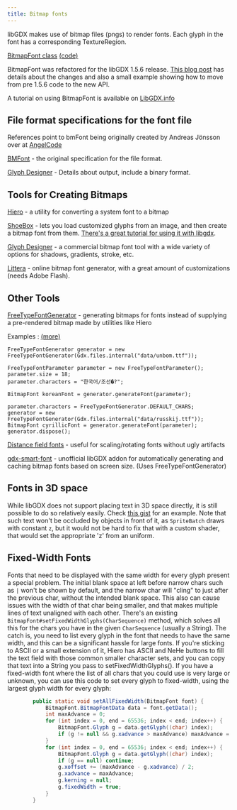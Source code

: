 ```yaml
---
title: Bitmap fonts
---
```

libGDX makes use of bitmap files (pngs) to render fonts.  Each glyph in the font has a corresponding TextureRegion.

[BitmapFont class](http://libgdx.badlogicgames.com/nightlies/docs/api/com/badlogic/gdx/graphics/g2d/BitmapFont.html) [(code)](https://github.com/libgdx/libgdx/blob/master/gdx/src/com/badlogic/gdx/graphics/g2d/BitmapFont.java)

BitmapFont was refactored for the libGDX 1.5.6 release. [This blog post](https://web.archive.org/web/20200928220256/https://www.badlogicgames.com/wordpress/?p=3658) has details about the changes and also a small example showing how to move from pre 1.5.6 code to the new API.

A tutorial on using BitmapFont is available on [LibGDX.info](https://libgdx.info/basic-label/)

## File format specifications for the font file

References point to bmFont being originally created by Andreas Jönsson over at [AngelCode](http://www.angelcode.com/)

[BMFont](http://www.angelcode.com/products/bmfont/doc/file_format.html) - the original specification for the file format.

[Glyph Designer](http://web.archive.org/web/20160830115758/https://71squared.com/blog/bitmap-font-file-format) - Details about output, include a binary format.


## Tools for Creating Bitmaps

[Hiero](/wiki/hiero) - a utility for converting a system font to a bitmap

[ShoeBox](http://renderhjs.net/shoebox/)  - lets you load customized glyphs from an image, and then create a bitmap font from them. [There's a great tutorial for using it with libgdx](https://www.youtube.com/watch?v=dxPf1M7YORU&feature=youtu.be).

[Glyph Designer](http://71squared.com/en/glyphdesigner) - a commercial bitmap font tool with a wide variety of options for shadows, gradients, stroke, etc.

[Littera](http://kvazars.com/littera) - online bitmap font generator, with a great amount of customizations (needs Adobe Flash).

## Other Tools

[FreeTypeFontGenerator](https://web.archive.org/web/20200423064636/ttp://www.badlogicgames.com/wordpress/?p=2300) - generating bitmaps for fonts instead of supplying a pre-rendered bitmap made by utilities like Hiero

Examples
: [(more)](https://github.com/libgdx/libgdx/blob/master/tests/gdx-tests/src/com/badlogic/gdx/tests/extensions/InternationalFontsTest.java)

	FreeTypeFontGenerator generator = new FreeTypeFontGenerator(Gdx.files.internal("data/unbom.ttf"));

	FreeTypeFontParameter parameter = new FreeTypeFontParameter();
	parameter.size = 18;
	parameter.characters = "한국어/조선�?";

	BitmapFont koreanFont = generator.generateFont(parameter);

	parameter.characters = FreeTypeFontGenerator.DEFAULT_CHARS;
	generator = new FreeTypeFontGenerator(Gdx.files.internal("data/russkij.ttf"));
	BitmapFont cyrillicFont = generator.generateFont(parameter);
	generator.dispose();



[Distance field fonts](/wiki/distance-field-fonts) - useful for scaling/rotating fonts without ugly artifacts

[gdx-smart-font](https://github.com/jrenner/gdx-smart-font) - unofficial libGDX addon for automatically generating and caching bitmap fonts based on screen size. (Uses FreeTypeFontGenerator)

## Fonts in 3D space
While libGDX does not support placing text in 3D space directly, it is still possible to do so relatively easily. Check [this gist](https://gist.github.com/Darkyenus/e9427b0655816d2a521227cb9313d303) for an example. Note that such text won't be occluded by objects in front of it, as `SpriteBatch` draws with constant `z`, but it would not be hard to fix that with a custom shader, that would set the appropriate 'z' from an uniform.

## Fixed-Width Fonts
Fonts that need to be displayed with the same width for every glyph present a special problem. The initial blank space at left before narrow chars such as `|` won't be shown by default, and the narrow char will "cling" to just after the previous char, without the intended blank space. This also can cause issues with the width of that char being smaller, and that makes multiple lines of text unaligned with each other. There's an existing `BitmapFont#setFixedWidthGlyphs(CharSequence)` method, which solves all this for the chars you have in the given `CharSequence` (usually a String). The catch is, you need to list every glyph in the font that needs to have the same width, and this can be a significant hassle for large fonts. If you're sticking to ASCII or a small extension of it, Hiero has ASCII and NeHe buttons to fill the text field with those common smaller character sets, and you can copy that text into a String you pass to setFixedWidthGlyphs(). If you have a fixed-width font where the list of all chars that you could use is very large or unknown, you can use this code to set every glyph to fixed-width, using the largest glyph width for every glyph:
```java
        public static void setAllFixedWidth(BitmapFont font) {
            BitmapFont.BitmapFontData data = font.getData();
            int maxAdvance = 0;
            for (int index = 0, end = 65536; index < end; index++) {
                BitmapFont.Glyph g = data.getGlyph((char) index);
                if (g != null && g.xadvance > maxAdvance) maxAdvance = g.xadvance;
            }
            for (int index = 0, end = 65536; index < end; index++) {
                BitmapFont.Glyph g = data.getGlyph((char) index);
                if (g == null) continue;
                g.xoffset += (maxAdvance - g.xadvance) / 2;
                g.xadvance = maxAdvance;
                g.kerning = null;
                g.fixedWidth = true;
            }
        }
```
